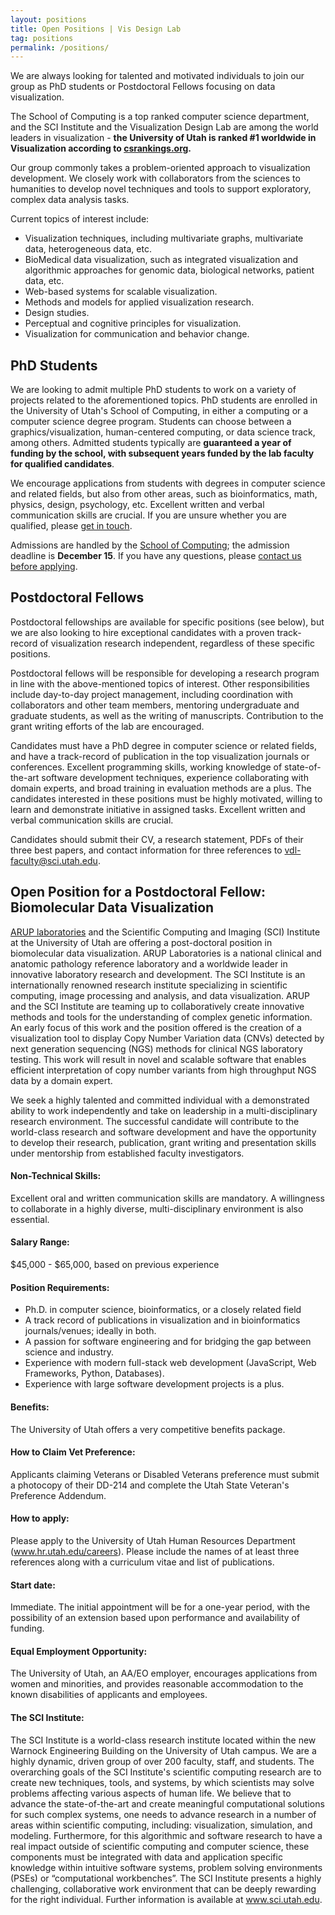 ```yaml
---
layout: positions
title: Open Positions | Vis Design Lab
tag: positions
permalink: /positions/
---
```


We are always looking for talented and motivated individuals to join our group as PhD students or Postdoctoral Fellows focusing on data visualization. 

The School of Computing is a top ranked computer science department, and the SCI Institute and the Visualization Design Lab are among the world leaders in visualization - **the University of Utah is ranked #1 worldwide in Visualization according to [csrankings.org](htpp://csrankings.org).** 

Our group commonly takes a problem-oriented approach to visualization development. We closely work with collaborators from the sciences to humanities to develop novel techniques and tools to support exploratory, complex data analysis tasks.

Current topics of interest include: 

 * Visualization techniques, including multivariate graphs, multivariate data, heterogeneous data, etc.
 * BioMedical data visualization, such as integrated visualization and algorithmic approaches for genomic data, biological networks, patient data, etc.
 * Web-based systems for scalable visualization.
 * Methods and models for applied visualization research.
 * Design studies.
 * Perceptual and cognitive principles for visualization.
 * Visualization for communication and behavior change. 


## PhD Students

We are looking to admit multiple PhD students to work on a variety of projects related to the aforementioned topics. PhD students are enrolled in the University of Utah's School of Computing, in either a computing or a computer science degree program. Students can choose between a graphics/visualization, human-centered computing, or data science track, among others. Admitted students typically are **guaranteed a year of funding by the school, with subsequent years funded by the lab faculty for qualified candidates**. 

We encourage applications from students with degrees in computer science and related fields, but also from other areas, such as bioinformatics, math, physics, design, psychology, etc. Excellent written and verbal communication skills are crucial. If you are unsure whether you are qualified, please [get in touch](mailto:vdl-faculty@sci.utah.edu).  

Admissions are handled by the [School of Computing](http://www.cs.utah.edu/graduate/admissions/); the admission deadline is **December 15**. If you have any questions, please [contact us before applying](mailto:vdl-faculty@sci.utah.edu).  

## Postdoctoral Fellows

Postdoctoral fellowships are available for specific positions (see below), but we are also looking to hire exceptional candidates with a proven track-record of visualization research independent, regardless of these specific positions. 

Postdoctoral fellows will be responsible for developing a research program in line with the above-mentioned topics of interest. Other responsibilities include day-to-day project management, including coordination with collaborators and other team members, mentoring undergraduate and graduate students, as well as the writing of manuscripts. Contribution to the grant writing efforts of the lab are encouraged.

Candidates must have a PhD degree in computer science or related fields, and have a track-record of publication in the top visualization journals or conferences. Excellent programming skills, working knowledge of state-of-the-art software development techniques, experience collaborating with domain experts, and broad training in evaluation methods are a plus. The candidates interested in these positions must be highly motivated, willing to learn and demonstrate initiative in assigned tasks. Excellent written and verbal communication skills are crucial.

Candidates should submit their CV, a research statement, PDFs of their three best papers, and contact information for three references to [vdl-faculty@sci.utah.edu](mailto:vdl-faculty@sci.utah.edu).

## Open Position for a Postdoctoral Fellow: Biomolecular Data Visualization

[ARUP laboratories](https://www.aruplab.com/) and the Scientific Computing and Imaging (SCI) Institute at the University of Utah are offering a post-doctoral position in biomolecular data visualization. ARUP Laboratories is a national clinical and anatomic pathology reference laboratory and a worldwide leader in innovative laboratory research and development. The SCI Institute is an internationally renowned research institute specializing in scientific computing, image processing and analysis, and data visualization. ARUP and the SCI Institute are teaming up to collaboratively create innovative methods and tools for the understanding of complex genetic information. An early focus of this work and the position offered is the creation of a visualization tool to display Copy Number Variation data (CNVs) detected by next generation sequencing (NGS) methods for clinical NGS laboratory testing. This work will result in novel and scalable software that enables efficient interpretation of copy number variants from high throughput NGS data by a domain expert.   
                    
We seek a highly talented and committed individual with a demonstrated ability to work independently and take on leadership in a multi-disciplinary research environment. The successful candidate will contribute to the world-class research and software development and have the opportunity to develop their research, publication, grant writing and presentation skills under mentorship from established faculty investigators. 
                   
#### Non-Technical Skills:
                   
Excellent oral and written communication skills are mandatory.  A willingness to collaborate in a highly diverse, multi-disciplinary environment is also essential.
                   
#### Salary Range: 
$45,000 - $65,000, based on previous experience
                   
#### Position Requirements:
 * Ph.D. in computer science, bioinformatics, or a closely related field
 * A track record of publications in visualization and in bioinformatics journals/venues; ideally in both.
 * A passion for software engineering and for bridging the gap between science and industry.
 * Experience with modern full-stack web development (JavaScript, Web Frameworks, Python, Databases).
 * Experience with large software development projects is a plus.
  
#### Benefits:
The University of Utah offers a very competitive benefits package.
                   
#### How to Claim Vet Preference:

Applicants claiming Veterans or Disabled Veterans preference must submit a photocopy of their DD-214 and complete the Utah State Veteran's Preference Addendum.

#### How to apply: 
Please apply to the University of Utah Human Resources Department (www.hr.utah.edu/careers).  Please include the names of at least three references along with a curriculum vitae and list of publications.

#### Start date: 
Immediate. The initial appointment will be for a one-year period, with the possibility of an extension based upon performance and availability of funding.


#### Equal Employment Opportunity:

The University of Utah, an AA/EO employer, encourages applications from women and minorities, and provides reasonable accommodation to the known disabilities of applicants and employees.
                   
#### The SCI Institute: 

The SCI Institute is a world-class research institute located within the new Warnock Engineering Building on the University of Utah campus.  We are a highly dynamic, driven group of over 200 faculty, staff, and students. The overarching goals of the SCI Institute's scientific computing research are to create new techniques, tools, and systems, by which scientists may solve problems affecting various aspects of human life. We believe that to advance the state-of-the-art and create meaningful computational solutions for such complex systems, one needs to advance research in a number of areas within scientific computing, including: visualization, simulation, and modeling. Furthermore, for this algorithmic and software research to have a real impact outside of scientific computing and computer science, these components must be integrated with data and application specific knowledge within intuitive software systems, problem solving environments (PSEs) or “computational workbenches”.  The SCI Institute presents a highly challenging, collaborative work environment that can be deeply rewarding for the right individual.  Further information is available at www.sci.utah.edu.

